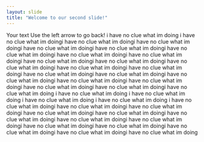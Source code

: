 ```yaml
---
layout: slide
title: "Welcome to our second slide!"
---
```

Your text
Use the left arrow to go back!
i have no clue what im doing
i have no clue what im doingi have no clue what im doingi have no clue what im doingi have no clue what im doingi have no clue what im doingi have no clue what im doingi have no clue what im doingi have no clue what im doingi have no clue what im doingi have no clue what im doingi have no clue what im doingi have no clue what im doingi have no clue what im doingi have no clue what im doingi have no clue what im doingi have no clue what im doingi have no clue what im doingi have no clue what im doingi have no clue what im doingi have no clue what im doingi have no clue what im doing
i have no clue what im doing
i have no clue what im doing
i have no clue what im doing
i have no clue what im doing
i have no clue what im doingi have no clue what im doingi have no clue what im doingi have no clue what im doingi have no clue what im doingi have no clue what im doingi have no clue what im doingi have no clue what im doingi have no clue what im doingi have no clue what im doingi have no clue what im doingi have no clue what im doingi have no clue what im doing
